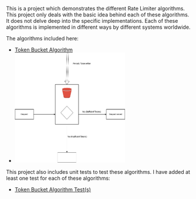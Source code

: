 This is a project which demonstrates the different Rate Limiter algorithms. This project only deals with the basic idea behind each of these algorithms. It does not delve deep into the specific implementations. Each of these algorithms is implemented in different ways by different systems worldwide.

The algorithms included here:
- [Token Bucket Algorithm](src/main/java/com/pallamsetty/tokenbucket)
- <img src="assets/Load%20Bucket%20Algorithm.drawio.png" width="300" height="300" />

This project also includes unit tests to test these algorithms. I have added at least one test for each of these algorithms:
- [Token Bucket Algorithm Test(s)](src/test/java/com/pallamsetty/tokenbucket)
